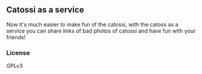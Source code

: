 ## Catossi as a service

Now it's much easier to make fun of the catossi, with the catoss as a service you can share links of bad photos of catossi and have fun with your friends!

### License

GPLv3
